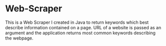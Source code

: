 # Web-Scraper
This is a Web Scraper I created in Java to return keywords which best describe information contained on a page. URL of a website is passed as an argument and the application returns most common keywords describing the webpage.
